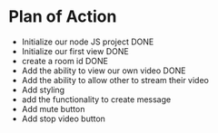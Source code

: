 # Plan of Action

- Initialize our node JS project DONE
- Initialize our first view DONE
- create a room id  DONE
- Add the ability to view our own video DONE
- Add the ability to allow other to stream their video
- Add styling
- add the functionality to create message
- Add mute button
- Add stop video button
